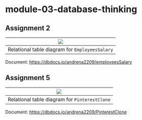 # module-03-database-thinking

## Assignment 2

|      ![](https://i.imgur.com/hoYP1yb.png)      | 
|:----------------------------------------------:| 
| Relational table diagram for `EmployeesSalary` |


Document: <https://dbdocs.io/andrena2209/employeesSalary>

## Assignment 5

|      ![](https://i.imgur.com/fD7ogll.png)      |
|:----------------------------------------------:| 
| Relational table diagram for `PinterestClone`  |

Document: <https://dbdocs.io/andrena2209/PinterestClone>
